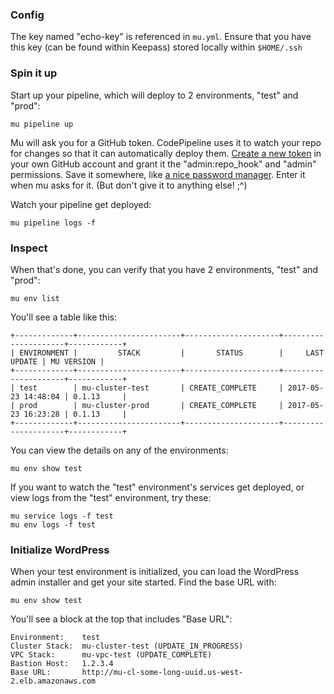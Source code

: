 ### Config

The key named "echo-key" is referenced in `mu.yml`. Ensure that you have this key (can be found within Keepass) stored locally within `$HOME/.ssh`

### Spin it up

Start up your pipeline, which will deploy to 2 environments, "test" and
"prod":

    mu pipeline up

Mu will ask you for a GitHub token. CodePipeline uses it to watch your
repo for changes so that it can automatically deploy them.
[Create a new token](https://github.com/settings/tokens) in your own
GitHub account and grant it the "admin:repo_hook" and "admin" permissions.
Save it somewhere, like [a nice password manager](https://1password.com).
Enter it when mu asks for it. (But don't give it to anything else! ;^)

Watch your pipeline get deployed:

    mu pipeline logs -f

### Inspect

When that's done, you can verify that you have 2 environments, "test" and
"prod":

    mu env list

You'll see a table like this:

    +-------------+-----------------------+---------------------+---------------------+------------+
    | ENVIRONMENT |         STACK         |       STATUS        |     LAST UPDATE | MU VERSION |
    +-------------+-----------------------+---------------------+---------------------+------------+
    | test        | mu-cluster-test       | CREATE_COMPLETE     | 2017-05-23 14:48:04 | 0.1.13     |
    | prod        | mu-cluster-prod       | CREATE_COMPLETE     | 2017-05-23 16:23:28 | 0.1.13     |
    +-------------+-----------------------+---------------------+---------------------+------------+

You can view the details on any of the environments:

    mu env show test

If you want to watch the "test" environment's services get deployed, or view
logs from the "test" environment, try these:

    mu service logs -f test
    mu env logs -f test

### Initialize WordPress

When your test environment is initialized, you can load the WordPress
admin installer and get your site started. Find the base URL with:

    mu env show test

You'll see a block at the top that includes "Base URL":

    Environment:    test
    Cluster Stack:  mu-cluster-test (UPDATE_IN_PROGRESS)
    VPC Stack:      mu-vpc-test (UPDATE_COMPLETE)
    Bastion Host:   1.2.3.4
    Base URL:       http://mu-cl-some-long-uuid.us-west-2.elb.amazonaws.com
